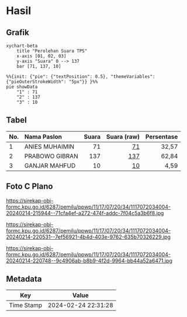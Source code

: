 # Hasil

## Grafik

```mermaid
xychart-beta
    title "Perolehan Suara TPS"
    x-axis [01, 02, 03]
    y-axis "Suara" 0 --> 137
    bar [71, 137, 10]
```

```mermaid
%%{init: {"pie": {"textPosition": 0.5}, "themeVariables": {"pieOuterStrokeWidth": "5px"}} }%%
pie showData
    "1" : 71
    "2" : 137
    "3" : 10
```

## Tabel

| No. | Nama Paslon    | Suara | Suara (raw) | Persentase |
|:--- |:-------------- | -----:| -----------:| ----------:|
| 1   | ANIES MUHAIMIN | 71    | [71][p-1]   | 32,57      |
| 2   | PRABOWO GIBRAN | 137   | [137][p-2]  | 62,84      |
| 3   | GANJAR MAHFUD  | 10    | [10][p-3]   | 4,59       |


[p-1]: https://github.com/gigit-pemilu/pemilu-2024-11-aceh/blob/main/pilpres/hitung-suara/sub/11-aceh/sub/17-bener-meriah/sub/07-timang-gajah/sub/2034-sumber-jaya/sub/004-tps/sub/paslon-1.txt
[p-2]: https://github.com/gigit-pemilu/pemilu-2024-11-aceh/blob/main/pilpres/hitung-suara/sub/11-aceh/sub/17-bener-meriah/sub/07-timang-gajah/sub/2034-sumber-jaya/sub/004-tps/sub/paslon-2.txt
[p-3]: https://github.com/gigit-pemilu/pemilu-2024-11-aceh/blob/main/pilpres/hitung-suara/sub/11-aceh/sub/17-bener-meriah/sub/07-timang-gajah/sub/2034-sumber-jaya/sub/004-tps/sub/paslon-3.txt

## Foto C Plano

https://sirekap-obj-formc.kpu.go.id/6287/pemilu/ppwp/11/17/07/20/34/1117072034004-20240214-215944--71cfa4ef-a272-474f-addc-7f04c5a3b6f8.jpg

https://sirekap-obj-formc.kpu.go.id/6287/pemilu/ppwp/11/17/07/20/34/1117072034004-20240214-220531--7ef56921-4b4d-403e-9762-635b70326229.jpg

https://sirekap-obj-formc.kpu.go.id/6287/pemilu/ppwp/11/17/07/20/34/1117072034004-20240214-220748--9c4906ab-b8b9-4f2d-9964-bb44a52a6471.jpg


## Metadata

| Key        | Value               |
| ---------- | ------------------- |
| Time Stamp | 2024-02-24 22:31:28 |



